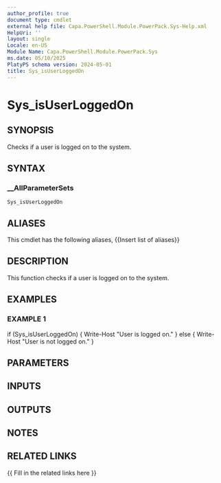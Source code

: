```yaml
---
author_profile: true
document type: cmdlet
external help file: Capa.PowerShell.Module.PowerPack.Sys-Help.xml
HelpUri: ''
layout: single
Locale: en-US
Module Name: Capa.PowerShell.Module.PowerPack.Sys
ms.date: 05/10/2025
PlatyPS schema version: 2024-05-01
title: Sys_isUserLoggedOn
---
```


# Sys_isUserLoggedOn

## SYNOPSIS

Checks if a user is logged on to the system.

## SYNTAX

### __AllParameterSets

```
Sys_isUserLoggedOn
```

## ALIASES

This cmdlet has the following aliases,
  {{Insert list of aliases}}

## DESCRIPTION

This function checks if a user is logged on to the system.

## EXAMPLES

### EXAMPLE 1

if (Sys_isUserLoggedOn) {
	Write-Host "User is logged on."
} else {
	Write-Host "User is not logged on."
}

## PARAMETERS

## INPUTS

## OUTPUTS

## NOTES

## RELATED LINKS

{{ Fill in the related links here }}

